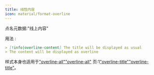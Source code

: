 ```yaml
---
title: 线性内容
icon: material/format-overline
---
```


点名元数据:"线上内容"

用法 :

```md
> [!info|overline-content] The title will be displayed as usual
> The content will be displayed as overline
```

样式本身也适用于["overline-all"](../combined-styling/page-21.md)["overline-all"](../combined-styling/page-21.md)
页:1["overline-title"](../title-styling/page-21.md)["overline-title"](../title-styling/page-21.md)。

